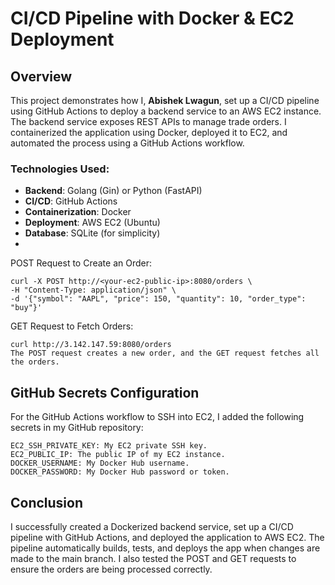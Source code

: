 # CI/CD Pipeline with Docker & EC2 Deployment

## Overview
This project demonstrates how I, **Abishek Lwagun**, set up a CI/CD pipeline using GitHub Actions to deploy a backend service to an AWS EC2 instance. The backend service exposes REST APIs to manage trade orders. I containerized the application using Docker, deployed it to EC2, and automated the process using a GitHub Actions workflow.

### Technologies Used:
- **Backend**: Golang (Gin) or Python (FastAPI)
- **CI/CD**: GitHub Actions
- **Containerization**: Docker
- **Deployment**: AWS EC2 (Ubuntu)
- **Database**: SQLite (for simplicity)
- 
POST Request to Create an Order:
```
curl -X POST http://<your-ec2-public-ip>:8080/orders \
-H "Content-Type: application/json" \
-d '{"symbol": "AAPL", "price": 150, "quantity": 10, "order_type": "buy"}'

```
GET Request to Fetch Orders:
```
curl http://3.142.147.59:8080/orders
The POST request creates a new order, and the GET request fetches all the orders.
```

## GitHub Secrets Configuration
For the GitHub Actions workflow to SSH into EC2, I added the following secrets in my GitHub repository:
```
EC2_SSH_PRIVATE_KEY: My EC2 private SSH key.
EC2_PUBLIC_IP: The public IP of my EC2 instance.
DOCKER_USERNAME: My Docker Hub username.
DOCKER_PASSWORD: My Docker Hub password or token.
```
## Conclusion
I successfully created a Dockerized backend service, set up a CI/CD pipeline with GitHub Actions, and deployed the application to AWS EC2. The pipeline automatically builds, tests, and deploys the app when changes are made to the main branch. I also tested the POST and GET requests to ensure the orders are being processed correctly.
